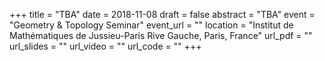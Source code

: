 +++
title = "TBA"
date = 2018-11-08
draft = false
abstract = "TBA"
event = "Geometry & Topology Seminar"
event_url = ""
location = "Institut de Mathématiques de Jussieu-Paris Rive Gauche, Paris, France"
url_pdf = ""
url_slides = ""
url_video = ""
url_code = ""
+++
